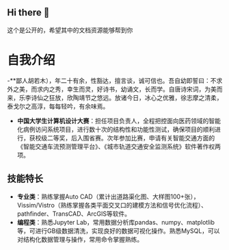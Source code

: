 ## Hi there 👋

<!--
**huruomu/huruomu** is a ✨ _special_ ✨ repository because its `README.md` (this file) appears on your GitHub profile.

Here are some ideas to get you started:

- 🔭 I’m currently working on ...
- 🌱 I’m currently learning ...
- 👯 I’m looking to collaborate on ...
- 🤔 I’m looking for help with ...
- 💬 Ask me about ...
- 📫 How to reach me: ...
- 😄 Pronouns: ...
- ⚡ Fun fact: ...
-->这个是公开的，希望其中的文档资源能够帮到你
# 自我介绍
-**鄙人胡若木），年二十有余，性豁达，擅言谈，诚可信也。吾自幼即誓曰：不求外之美，而求内之秀，幸生而灵，好诗书，幼诵文，长而学。自唐诗宋词，为美而来，乐李诗仙之狂放，欣陶靖节之悠远。放诸今日，冰心之优雅，徐志摩之清柔，泰戈尔之高淳，每每轻吟，有余味焉。
- **中国大学生计算机设计大赛**：担任项目负责人，全程把控面向医药领域的智能化病例访问系统项目，进行数十次的结构性和功能性测试，确保项目的顺利进行，获校级二等奖，后入围省赛。次年参加比赛，申请有关智能交通方面的《智能交通车流预测管理平台》、《城市轨道交通安全监测系统》软件著作权两项。
## 技能特长
- **专业类**：熟练掌握Auto CAD（累计出道路渠化图、大样图100+张），Vissim/Vistro（熟练掌握各类平面交叉口的建模方法和信号优化流程）、pathfinder、TransCAD、ArcGIS等软件。
- **编程类**：熟悉Jupyter Lab，常用数据分析库pandas、numpy、matplotlib等，可进行GB级数据清洗，实现良好的数据可视化操作。熟悉MySQL，可以对结构化数据管理与操作，常用命令掌握熟练。
